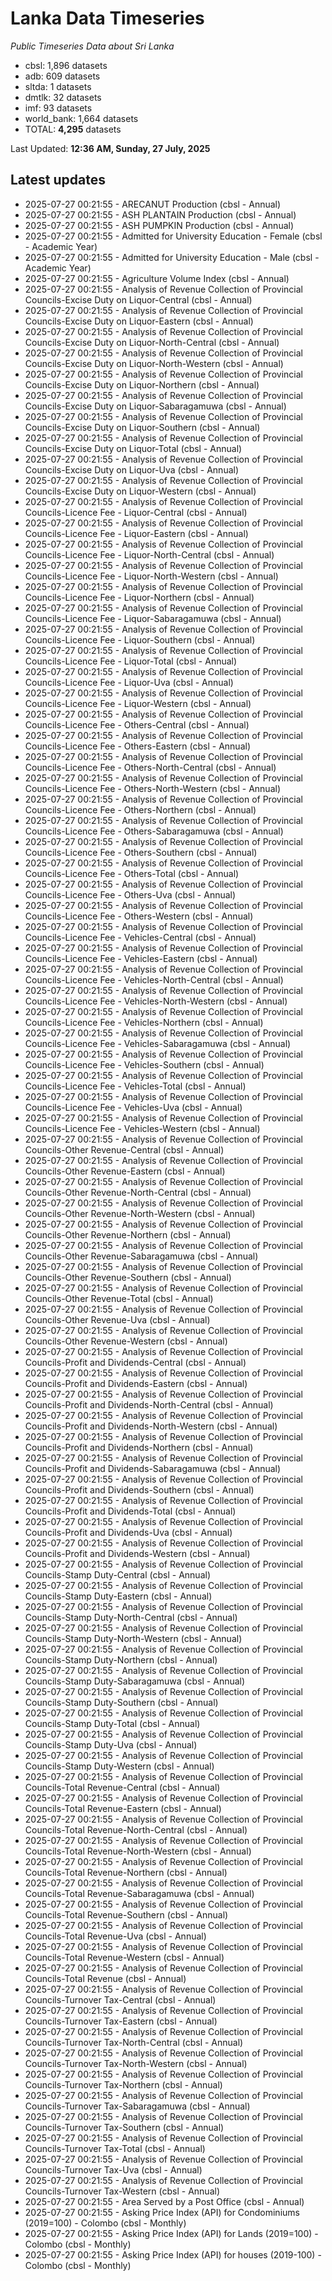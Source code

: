 # Lanka Data Timeseries
*Public Timeseries Data about Sri Lanka*

* cbsl: 1,896 datasets
* adb: 609 datasets
* sltda: 1 datasets
* dmtlk: 32 datasets
* imf: 93 datasets
* world_bank: 1,664 datasets
* TOTAL: **4,295** datasets

Last Updated: **12:36 AM, Sunday, 27 July, 2025**

## Latest updates

* 2025-07-27 00:21:55 - ARECANUT Production (cbsl - Annual)
* 2025-07-27 00:21:55 - ASH PLANTAIN Production (cbsl - Annual)
* 2025-07-27 00:21:55 - ASH PUMPKIN Production (cbsl - Annual)
* 2025-07-27 00:21:55 - Admitted for University Education - Female (cbsl - Academic Year)
* 2025-07-27 00:21:55 - Admitted for University Education - Male (cbsl - Academic Year)
* 2025-07-27 00:21:55 - Agriculture Volume Index (cbsl - Annual)
* 2025-07-27 00:21:55 - Analysis of Revenue Collection of Provincial Councils-Excise Duty on Liquor-Central (cbsl - Annual)
* 2025-07-27 00:21:55 - Analysis of Revenue Collection of Provincial Councils-Excise Duty on Liquor-Eastern (cbsl - Annual)
* 2025-07-27 00:21:55 - Analysis of Revenue Collection of Provincial Councils-Excise Duty on Liquor-North-Central (cbsl - Annual)
* 2025-07-27 00:21:55 - Analysis of Revenue Collection of Provincial Councils-Excise Duty on Liquor-North-Western (cbsl - Annual)
* 2025-07-27 00:21:55 - Analysis of Revenue Collection of Provincial Councils-Excise Duty on Liquor-Northern (cbsl - Annual)
* 2025-07-27 00:21:55 - Analysis of Revenue Collection of Provincial Councils-Excise Duty on Liquor-Sabaragamuwa (cbsl - Annual)
* 2025-07-27 00:21:55 - Analysis of Revenue Collection of Provincial Councils-Excise Duty on Liquor-Southern (cbsl - Annual)
* 2025-07-27 00:21:55 - Analysis of Revenue Collection of Provincial Councils-Excise Duty on Liquor-Total (cbsl - Annual)
* 2025-07-27 00:21:55 - Analysis of Revenue Collection of Provincial Councils-Excise Duty on Liquor-Uva (cbsl - Annual)
* 2025-07-27 00:21:55 - Analysis of Revenue Collection of Provincial Councils-Excise Duty on Liquor-Western (cbsl - Annual)
* 2025-07-27 00:21:55 - Analysis of Revenue Collection of Provincial Councils-Licence Fee - Liquor-Central (cbsl - Annual)
* 2025-07-27 00:21:55 - Analysis of Revenue Collection of Provincial Councils-Licence Fee - Liquor-Eastern (cbsl - Annual)
* 2025-07-27 00:21:55 - Analysis of Revenue Collection of Provincial Councils-Licence Fee - Liquor-North-Central (cbsl - Annual)
* 2025-07-27 00:21:55 - Analysis of Revenue Collection of Provincial Councils-Licence Fee - Liquor-North-Western (cbsl - Annual)
* 2025-07-27 00:21:55 - Analysis of Revenue Collection of Provincial Councils-Licence Fee - Liquor-Northern (cbsl - Annual)
* 2025-07-27 00:21:55 - Analysis of Revenue Collection of Provincial Councils-Licence Fee - Liquor-Sabaragamuwa (cbsl - Annual)
* 2025-07-27 00:21:55 - Analysis of Revenue Collection of Provincial Councils-Licence Fee - Liquor-Southern (cbsl - Annual)
* 2025-07-27 00:21:55 - Analysis of Revenue Collection of Provincial Councils-Licence Fee - Liquor-Total (cbsl - Annual)
* 2025-07-27 00:21:55 - Analysis of Revenue Collection of Provincial Councils-Licence Fee - Liquor-Uva (cbsl - Annual)
* 2025-07-27 00:21:55 - Analysis of Revenue Collection of Provincial Councils-Licence Fee - Liquor-Western (cbsl - Annual)
* 2025-07-27 00:21:55 - Analysis of Revenue Collection of Provincial Councils-Licence Fee - Others-Central (cbsl - Annual)
* 2025-07-27 00:21:55 - Analysis of Revenue Collection of Provincial Councils-Licence Fee - Others-Eastern (cbsl - Annual)
* 2025-07-27 00:21:55 - Analysis of Revenue Collection of Provincial Councils-Licence Fee - Others-North-Central (cbsl - Annual)
* 2025-07-27 00:21:55 - Analysis of Revenue Collection of Provincial Councils-Licence Fee - Others-North-Western (cbsl - Annual)
* 2025-07-27 00:21:55 - Analysis of Revenue Collection of Provincial Councils-Licence Fee - Others-Northern (cbsl - Annual)
* 2025-07-27 00:21:55 - Analysis of Revenue Collection of Provincial Councils-Licence Fee - Others-Sabaragamuwa (cbsl - Annual)
* 2025-07-27 00:21:55 - Analysis of Revenue Collection of Provincial Councils-Licence Fee - Others-Southern (cbsl - Annual)
* 2025-07-27 00:21:55 - Analysis of Revenue Collection of Provincial Councils-Licence Fee - Others-Total (cbsl - Annual)
* 2025-07-27 00:21:55 - Analysis of Revenue Collection of Provincial Councils-Licence Fee - Others-Uva (cbsl - Annual)
* 2025-07-27 00:21:55 - Analysis of Revenue Collection of Provincial Councils-Licence Fee - Others-Western (cbsl - Annual)
* 2025-07-27 00:21:55 - Analysis of Revenue Collection of Provincial Councils-Licence Fee - Vehicles-Central (cbsl - Annual)
* 2025-07-27 00:21:55 - Analysis of Revenue Collection of Provincial Councils-Licence Fee - Vehicles-Eastern (cbsl - Annual)
* 2025-07-27 00:21:55 - Analysis of Revenue Collection of Provincial Councils-Licence Fee - Vehicles-North-Central (cbsl - Annual)
* 2025-07-27 00:21:55 - Analysis of Revenue Collection of Provincial Councils-Licence Fee - Vehicles-North-Western (cbsl - Annual)
* 2025-07-27 00:21:55 - Analysis of Revenue Collection of Provincial Councils-Licence Fee - Vehicles-Northern (cbsl - Annual)
* 2025-07-27 00:21:55 - Analysis of Revenue Collection of Provincial Councils-Licence Fee - Vehicles-Sabaragamuwa (cbsl - Annual)
* 2025-07-27 00:21:55 - Analysis of Revenue Collection of Provincial Councils-Licence Fee - Vehicles-Southern (cbsl - Annual)
* 2025-07-27 00:21:55 - Analysis of Revenue Collection of Provincial Councils-Licence Fee - Vehicles-Total (cbsl - Annual)
* 2025-07-27 00:21:55 - Analysis of Revenue Collection of Provincial Councils-Licence Fee - Vehicles-Uva (cbsl - Annual)
* 2025-07-27 00:21:55 - Analysis of Revenue Collection of Provincial Councils-Licence Fee - Vehicles-Western (cbsl - Annual)
* 2025-07-27 00:21:55 - Analysis of Revenue Collection of Provincial Councils-Other Revenue-Central (cbsl - Annual)
* 2025-07-27 00:21:55 - Analysis of Revenue Collection of Provincial Councils-Other Revenue-Eastern (cbsl - Annual)
* 2025-07-27 00:21:55 - Analysis of Revenue Collection of Provincial Councils-Other Revenue-North-Central (cbsl - Annual)
* 2025-07-27 00:21:55 - Analysis of Revenue Collection of Provincial Councils-Other Revenue-North-Western (cbsl - Annual)
* 2025-07-27 00:21:55 - Analysis of Revenue Collection of Provincial Councils-Other Revenue-Northern (cbsl - Annual)
* 2025-07-27 00:21:55 - Analysis of Revenue Collection of Provincial Councils-Other Revenue-Sabaragamuwa (cbsl - Annual)
* 2025-07-27 00:21:55 - Analysis of Revenue Collection of Provincial Councils-Other Revenue-Southern (cbsl - Annual)
* 2025-07-27 00:21:55 - Analysis of Revenue Collection of Provincial Councils-Other Revenue-Total (cbsl - Annual)
* 2025-07-27 00:21:55 - Analysis of Revenue Collection of Provincial Councils-Other Revenue-Uva (cbsl - Annual)
* 2025-07-27 00:21:55 - Analysis of Revenue Collection of Provincial Councils-Other Revenue-Western (cbsl - Annual)
* 2025-07-27 00:21:55 - Analysis of Revenue Collection of Provincial Councils-Profit and Dividends-Central (cbsl - Annual)
* 2025-07-27 00:21:55 - Analysis of Revenue Collection of Provincial Councils-Profit and Dividends-Eastern (cbsl - Annual)
* 2025-07-27 00:21:55 - Analysis of Revenue Collection of Provincial Councils-Profit and Dividends-North-Central (cbsl - Annual)
* 2025-07-27 00:21:55 - Analysis of Revenue Collection of Provincial Councils-Profit and Dividends-North-Western (cbsl - Annual)
* 2025-07-27 00:21:55 - Analysis of Revenue Collection of Provincial Councils-Profit and Dividends-Northern (cbsl - Annual)
* 2025-07-27 00:21:55 - Analysis of Revenue Collection of Provincial Councils-Profit and Dividends-Sabaragamuwa (cbsl - Annual)
* 2025-07-27 00:21:55 - Analysis of Revenue Collection of Provincial Councils-Profit and Dividends-Southern (cbsl - Annual)
* 2025-07-27 00:21:55 - Analysis of Revenue Collection of Provincial Councils-Profit and Dividends-Total (cbsl - Annual)
* 2025-07-27 00:21:55 - Analysis of Revenue Collection of Provincial Councils-Profit and Dividends-Uva (cbsl - Annual)
* 2025-07-27 00:21:55 - Analysis of Revenue Collection of Provincial Councils-Profit and Dividends-Western (cbsl - Annual)
* 2025-07-27 00:21:55 - Analysis of Revenue Collection of Provincial Councils-Stamp Duty-Central (cbsl - Annual)
* 2025-07-27 00:21:55 - Analysis of Revenue Collection of Provincial Councils-Stamp Duty-Eastern (cbsl - Annual)
* 2025-07-27 00:21:55 - Analysis of Revenue Collection of Provincial Councils-Stamp Duty-North-Central (cbsl - Annual)
* 2025-07-27 00:21:55 - Analysis of Revenue Collection of Provincial Councils-Stamp Duty-North-Western (cbsl - Annual)
* 2025-07-27 00:21:55 - Analysis of Revenue Collection of Provincial Councils-Stamp Duty-Northern (cbsl - Annual)
* 2025-07-27 00:21:55 - Analysis of Revenue Collection of Provincial Councils-Stamp Duty-Sabaragamuwa (cbsl - Annual)
* 2025-07-27 00:21:55 - Analysis of Revenue Collection of Provincial Councils-Stamp Duty-Southern (cbsl - Annual)
* 2025-07-27 00:21:55 - Analysis of Revenue Collection of Provincial Councils-Stamp Duty-Total (cbsl - Annual)
* 2025-07-27 00:21:55 - Analysis of Revenue Collection of Provincial Councils-Stamp Duty-Uva (cbsl - Annual)
* 2025-07-27 00:21:55 - Analysis of Revenue Collection of Provincial Councils-Stamp Duty-Western (cbsl - Annual)
* 2025-07-27 00:21:55 - Analysis of Revenue Collection of Provincial Councils-Total Revenue-Central (cbsl - Annual)
* 2025-07-27 00:21:55 - Analysis of Revenue Collection of Provincial Councils-Total Revenue-Eastern (cbsl - Annual)
* 2025-07-27 00:21:55 - Analysis of Revenue Collection of Provincial Councils-Total Revenue-North-Central (cbsl - Annual)
* 2025-07-27 00:21:55 - Analysis of Revenue Collection of Provincial Councils-Total Revenue-North-Western (cbsl - Annual)
* 2025-07-27 00:21:55 - Analysis of Revenue Collection of Provincial Councils-Total Revenue-Northern (cbsl - Annual)
* 2025-07-27 00:21:55 - Analysis of Revenue Collection of Provincial Councils-Total Revenue-Sabaragamuwa (cbsl - Annual)
* 2025-07-27 00:21:55 - Analysis of Revenue Collection of Provincial Councils-Total Revenue-Southern (cbsl - Annual)
* 2025-07-27 00:21:55 - Analysis of Revenue Collection of Provincial Councils-Total Revenue-Uva (cbsl - Annual)
* 2025-07-27 00:21:55 - Analysis of Revenue Collection of Provincial Councils-Total Revenue-Western (cbsl - Annual)
* 2025-07-27 00:21:55 - Analysis of Revenue Collection of Provincial Councils-Total Revenue (cbsl - Annual)
* 2025-07-27 00:21:55 - Analysis of Revenue Collection of Provincial Councils-Turnover Tax-Central (cbsl - Annual)
* 2025-07-27 00:21:55 - Analysis of Revenue Collection of Provincial Councils-Turnover Tax-Eastern (cbsl - Annual)
* 2025-07-27 00:21:55 - Analysis of Revenue Collection of Provincial Councils-Turnover Tax-North-Central (cbsl - Annual)
* 2025-07-27 00:21:55 - Analysis of Revenue Collection of Provincial Councils-Turnover Tax-North-Western (cbsl - Annual)
* 2025-07-27 00:21:55 - Analysis of Revenue Collection of Provincial Councils-Turnover Tax-Northern (cbsl - Annual)
* 2025-07-27 00:21:55 - Analysis of Revenue Collection of Provincial Councils-Turnover Tax-Sabaragamuwa (cbsl - Annual)
* 2025-07-27 00:21:55 - Analysis of Revenue Collection of Provincial Councils-Turnover Tax-Southern (cbsl - Annual)
* 2025-07-27 00:21:55 - Analysis of Revenue Collection of Provincial Councils-Turnover Tax-Total (cbsl - Annual)
* 2025-07-27 00:21:55 - Analysis of Revenue Collection of Provincial Councils-Turnover Tax-Uva (cbsl - Annual)
* 2025-07-27 00:21:55 - Analysis of Revenue Collection of Provincial Councils-Turnover Tax-Western (cbsl - Annual)
* 2025-07-27 00:21:55 - Area Served by a Post Office (cbsl - Annual)
* 2025-07-27 00:21:55 - Asking Price Index (API) for Condominiums (2019=100) - Colombo (cbsl - Monthly)
* 2025-07-27 00:21:55 - Asking Price Index (API) for Lands (2019=100) - Colombo (cbsl - Monthly)
* 2025-07-27 00:21:55 - Asking Price Index (API) for houses (2019-100) - Colombo (cbsl - Monthly)